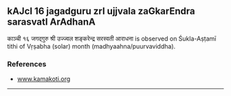 ## kAJcI 16 jagadguru zrI ujjvala zaGkarEndra sarasvatI ArAdhanA

काञ्ची १६ जगद्गुरु श्री उज्ज्वल शङ्करेन्द्र सरस्वती आराधना is observed on Śukla-Aṣṭamī tithi of Vṛṣabha (solar) month (madhyaahna/puurvaviddha).


### References
* www.kamakoti.org

---
